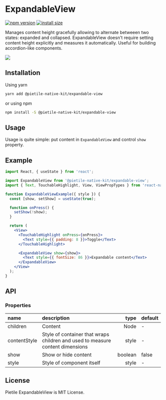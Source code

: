 # ExpandableView

[![npm version](https://badgen.net/npm/v/@pietile-native-kit/expandable-view?color=56C838)](https://www.npmjs.com/package/@pietile-native-kit/expandable-view)
[![install size](https://badgen.net/packagephobia/install/@pietile-native-kit/expandable-view)](https://packagephobia.now.sh/result?p=@pietile-native-kit/expandable-view)

Manages content height gracefully allowing to alternate betweeen two states: expanded and collapsed.
ExpandableView doesn't require setting content height explicitly and measures it automatically.
Useful for building accordion-like components.

<img src="https://media.giphy.com/media/ejxlyN0ZkRTbgA8g81/giphy.gif" />

## Installation

Using yarn

```sh
yarn add @pietile-native-kit/expandable-view
```

or using npm

```sh
npm install -S @pietile-native-kit/expandable-view
```

## Usage

Usage is quite simple: put content in `ExpandableView` and control `show` property.

## Example

```jsx
import React, { useState } from 'react';

import ExpandableView from '@pietile-native-kit/expandable-view';
import { Text, TouchableHighlight, View, ViewPropTypes } from 'react-native';

function ExpandableViewExample({ style }) {
  const [show, setShow] = useState(true);

  function onPress() {
    setShow(!show);
  }

  return (
    <View>
      <TouchableHighlight onPress={onPress}>
        <Text style={{ padding: 8 }}>Toggle</Text>
      </TouchableHighlight>

      <ExpandableView show={show}>
        <Text style={{ fontSize: 86 }}>Expandable content</Text>
      </ExpandableView>
    </View>
  );
}
```

## API

### Properties

| name         | description                                                                   |    type | default |
| :----------- | :---------------------------------------------------------------------------- | ------: | :------ |
| children     | Content                                                                       |    Node | -       |
| contentStyle | Style of container that wraps children and used to measure content dimensions |   style | -       |
| show         | Show or hide content                                                          | boolean | false   |
| style        | Style of component itself                                                     |   style | -       |

## License

Pietile ExpandableView is MIT License.
